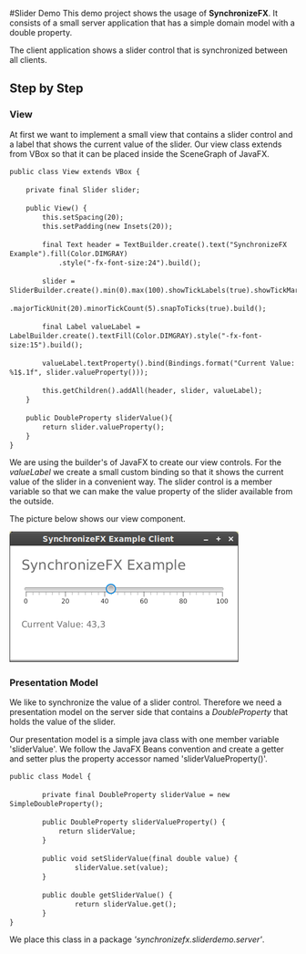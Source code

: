 #Slider Demo
This demo project shows the usage of **SynchronizeFX**.
It consists of a small server application that has a simple domain model with a double property.

The client application shows a slider control that is synchronized between all clients.

## Step by Step

### View

At first we want to implement a small view that contains a slider control and a label that shows the current value of the slider.
Our view class extends from VBox so that it can be placed inside the SceneGraph of JavaFX.

	public class View extends VBox {
		
		private final Slider slider;	
		
		public View() {
			this.setSpacing(20);
			this.setPadding(new Insets(20));

			final Text header = TextBuilder.create().text("SynchronizeFX Example").fill(Color.DIMGRAY)
				.style("-fx-font-size:24").build();

			slider = SliderBuilder.create().min(0).max(100).showTickLabels(true).showTickMarks(true)
				.majorTickUnit(20).minorTickCount(5).snapToTicks(true).build();

			final Label valueLabel = LabelBuilder.create().textFill(Color.DIMGRAY).style("-fx-font-size:15").build();

			valueLabel.textProperty().bind(Bindings.format("Current Value: %1$.1f", slider.valueProperty()));

			this.getChildren().addAll(header, slider, valueLabel);
		}

		public DoubleProperty sliderValue(){
			return slider.valueProperty();
		}
	}

We are using the builder's of JavaFX to create our view controls. For the *valueLabel* we create a small
custom binding so that it shows the current value of the slider in a convenient way. 
The slider control is a member variable so that we can make the value property of the slider available from the outside.

The picture below shows our view component.

![View Screenshot](client_screenshot.png)



	
			



### Presentation Model
We like to synchronize the value of a slider control. Therefore we need a presentation model on the server side that contains a *DoubleProperty* that holds the value of the slider.

Our presentation model is a simple java class with one member variable 'sliderValue'. We follow the JavaFX Beans convention and create a getter and setter plus the property accessor named 'sliderValueProperty()'.

	public class Model {

    		private final DoubleProperty sliderValue = new SimpleDoubleProperty();

    		public DoubleProperty sliderValueProperty() {
       			return sliderValue;
    		}

    		public void setSliderValue(final double value) {
        			sliderValue.set(value);
    		}

    		public double getSliderValue() {
        			return sliderValue.get();
    		}
	}

We place this class in a package *'synchronizefx.sliderdemo.server'*.



